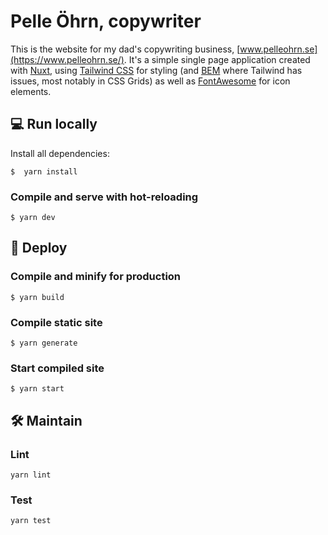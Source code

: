 # Pelle Öhrn, copywriter
This is the website for my dad's copywriting business, [www.pelleohrn.se](https://www.pelleohrn.se/). It's a simple single page application created with [Nuxt](https://nuxtjs.org/), using [Tailwind CSS](https://tailwindcss.com/) for styling (and [BEM](http://getbem.com/) where Tailwind has issues, most notably in CSS Grids) as well as [FontAwesome](https://fontawesome.com/) for icon elements.

## 💻 Run locally
Install all dependencies:
```
$  yarn install
```

### Compile and serve with hot-reloading
```
$ yarn dev
```
## 🚀 Deploy

### Compile and minify for production
```
$ yarn build
```

### Compile static site
```
$ yarn generate
```

### Start compiled site
```
$ yarn start
```

## 🛠️ Maintain
### Lint
```
yarn lint
```
### Test

```
yarn test
```
